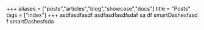 +++
aliases = ["posts","articles","blog","showcase","docs"]
title = "Posts"
tags = ["index"]
+++
asdfasdfasdf
asdfasdfasdfsdaf
sa
df
smartDashesfasd
f
smartDashesfsda
